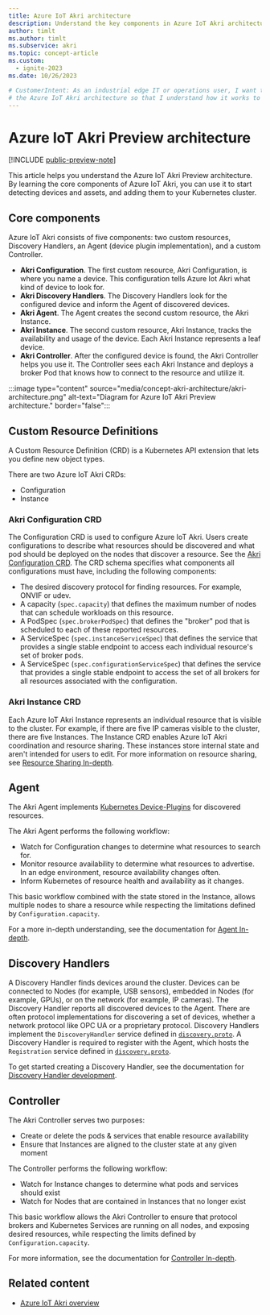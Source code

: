 ```yaml
---
title: Azure IoT Akri architecture
description: Understand the key components in Azure IoT Akri architecture.
author: timlt
ms.author: timlt
ms.subservice: akri
ms.topic: concept-article
ms.custom:
  - ignite-2023
ms.date: 10/26/2023

# CustomerIntent: As an industrial edge IT or operations user, I want to understand the key components in
# the Azure IoT Akri architecture so that I understand how it works to enable device and asset discovery for my edge solution.
---
```


# Azure IoT Akri Preview architecture

[!INCLUDE [public-preview-note](../includes/public-preview-note.md)]

This article helps you understand the Azure IoT Akri Preview architecture. By learning the core components of Azure IoT Akri, you can use it to start detecting devices and assets, and adding them to your Kubernetes cluster.

## Core components
Azure IoT Akri consists of five components: two custom resources, Discovery Handlers, an Agent (device plugin implementation), and a custom Controller.

- **Akri Configuration**. The first custom resource, Akri Configuration, is where you name a device.  This configuration tells Azure Iot Akri what kind of device to look for.
- **Akri Discovery Handlers**.  The Discovery Handlers look for the configured device and inform the Agent of discovered devices.
- **Akri Agent**.  The Agent creates the second custom resource, the Akri Instance.
- **Akri Instance**. The second custom resource, Akri Instance, tracks the availability and usage of the device. Each Akri Instance represents a leaf device.
- **Akri Controller**.  After the configured device is found, the Akri Controller helps you use it. The Controller sees each Akri Instance and deploys a broker Pod that knows how to connect to the resource and utilize it.

:::image type="content" source="media/concept-akri-architecture/akri-architecture.png" alt-text="Diagram for Azure IoT Akri Preview architecture." border="false":::

## Custom Resource Definitions

A Custom Resource Definition (CRD) is a Kubernetes API extension that lets you define new object types.

There are two Azure IoT Akri CRDs:

- Configuration
- Instance

### Akri Configuration CRD
The Configuration CRD is used to configure Azure IoT Akri. Users create configurations to describe what resources should be discovered and what pod should be deployed on the nodes that discover a resource. See the [Akri Configuration CRD](https://github.com/project-akri/akri/blob/main/deployment/helm/crds/akri-configuration-crd.yaml). The CRD schema specifies what components all configurations must have, including the following components:

- The desired discovery protocol for finding resources.  For example, ONVIF or udev.
- A capacity (`spec.capacity`) that defines the maximum number of nodes that can schedule workloads on this resource.
- A PodSpec (`spec.brokerPodSpec`) that defines the "broker" pod that is scheduled to each of these reported resources.
- A ServiceSpec (`spec.instanceServiceSpec`) that defines the service that provides a single stable endpoint to access each individual resource's set of broker pods.
- A ServiceSpec (`spec.configurationServiceSpec`) that defines the service that provides a single stable endpoint to access the set of all brokers for all resources associated with the configuration.

### Akri Instance CRD
Each Azure IoT Akri Instance represents an individual resource that is visible to the cluster. For example, if there are five IP cameras visible to the cluster, there are five Instances. The Instance CRD enables Azure IoT Akri coordination and resource sharing. These instances store internal state and aren't intended for users to edit. For more information on resource sharing, see [Resource Sharing In-depth](https://docs.akri.sh/architecture/resource-sharing-in-depth).

## Agent
The Akri Agent implements [Kubernetes Device-Plugins](https://kubernetes.io/docs/concepts/extend-kubernetes/compute-storage-net/device-plugins/) for discovered resources.

The Akri Agent performs the following workflow:

- Watch for Configuration changes to determine what resources to search for.
- Monitor resource availability to determine what resources to advertise. In an edge environment, resource availability changes often.
- Inform Kubernetes of resource health and availability as it changes.

This basic workflow combined with the state stored in the Instance, allows multiple nodes to share a resource while respecting the limitations defined by `Configuration.capacity`.

For a more in-depth understanding, see the documentation for [Agent In-depth](https://docs.akri.sh/architecture/agent-in-depth).

## Discovery Handlers
A Discovery Handler finds devices around the cluster. Devices can be connected to Nodes (for example, USB sensors), embedded in Nodes (for example, GPUs), or on the network (for example, IP cameras). The Discovery Handler reports all discovered devices to the Agent. There are often protocol implementations for discovering a set of devices, whether a network protocol like OPC UA or a proprietary protocol. Discovery Handlers implement the `DiscoveryHandler` service defined in [`discovery.proto`](https://github.com/project-akri/akri/blob/main/discovery-utils/proto/discovery.proto). A Discovery Handler is required to register with the Agent, which hosts the `Registration` service defined in [`discovery.proto`](https://github.com/project-akri/akri/blob/main/discovery-utils/proto/discovery.proto).

To get started creating a Discovery Handler, see the documentation for [Discovery Handler development](https://docs.akri.sh/development/handler-development).

## Controller
The Akri Controller serves two purposes:

- Create or delete the pods & services that enable resource availability
- Ensure that Instances are aligned to the cluster state at any given moment

The Controller performs the following workflow:

- Watch for Instance changes to determine what pods and services should exist 
- Watch for Nodes that are contained in Instances that no longer exist

This basic workflow allows the Akri Controller to ensure that protocol brokers and Kubernetes Services are running on all nodes, and exposing desired resources, while respecting the limits defined by `Configuration.capacity`.

For more information, see the documentation for [Controller In-depth](https://docs.akri.sh/architecture/controller-in-depth).

## Related content

- [Azure IoT Akri overview](overview-akri.md)
